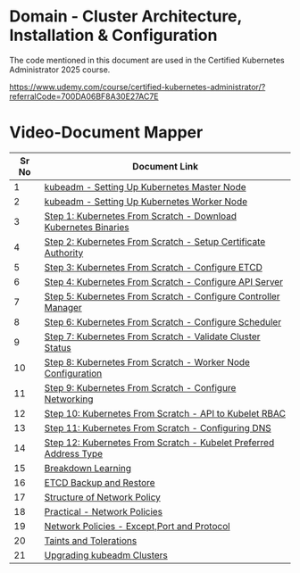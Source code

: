 # Domain - Cluster Architecture, Installation & Configuration

The code mentioned in this document are used in the Certified Kubernetes Administrator 2025 course.

https://www.udemy.com/course/certified-kubernetes-administrator/?referralCode=700DA06BF8A30E27AC7E


# Video-Document Mapper

| Sr No | Document Link |
| ------ | ------ |
| 1 | [kubeadm - Setting Up Kubernetes Master Node][PlDa] |
| 2 | [kubeadm - Setting Up Kubernetes Worker Node][PlDb] |
| 3 | [Step 1: Kubernetes From Scratch - Download Kubernetes Binaries][PlDc] |
| 4 | [Step 2: Kubernetes From Scratch - Setup Certificate Authority][PlDd]
| 5 | [Step 3: Kubernetes From Scratch - Configure ETCD][PlDe]
| 6 | [Step 4: Kubernetes From Scratch - Configure API Server][PlDf]
| 7 | [Step 5: Kubernetes From Scratch - Configure Controller Manager][PlDg]
| 8 | [Step 6: Kubernetes From Scratch - Configure Scheduler][PlDh]
| 9 | [Step 7: Kubernetes From Scratch - Validate Cluster Status][PlDi]
| 10 | [Step 8: Kubernetes From Scratch - Worker Node Configuration][PlDj]
| 11 | [Step 9: Kubernetes From Scratch - Configure Networking][PlDk]
| 12 | [Step 10: Kubernetes From Scratch - API to Kubelet RBAC][PlDl]
| 13 | [Step 11: Kubernetes From Scratch - Configuring DNS ][PlDm]
| 14 | [Step 12: Kubernetes From Scratch - Kubelet Preferred Address Type ][PlDn]
| 15 | [Breakdown Learning][PlDo]
| 16 | [ETCD Backup and Restore][PlDp]
| 17 | [Structure of Network Policy][PlDq]
| 18 | [Practical - Network Policies][PlDr]
| 19 | [Network Policies - Except,Port and Protocol][PlDs]
| 20 | [Taints and Tolerations][PlDt]
| 21 | [Upgrading kubeadm Clusters][PlDu] |

[PlDa]: <./install-kubeadm-master.md>
[PlDb]: <./install-kubeadm-worker.md>
[PlDc]: <./k8s-scratch-step-1-download-release-binaries.md>
[PlDd]: <./k8s-scratch-step-2-configure-ca.md>
[PlDe]: <./k8s-scratch-step-3-install-etcd.md>
[PlDf]: <./k8s-scratch-step-4-configure-apiserver.md>
[PlDg]: <./k8s-scratch-step-5-install-controller.md>
[PlDh]: <./k8s-scratch-step-6-configure-scheduler.md>
[PlDi]: <./k8s-scratch-step-7-validating-cluster-status.md>
[PlDj]: <./k8s-scratch-step-8-configure-worker-node.md>
[PlDk]: <./k8s-scratch-step-9-configure-networking.md>
[PlDl]: <./k8s-scratch-step-10-api-kubelet-rbac.md>
[PlDm]: <./k8s-scratch-step-11-configure-dns.md>
[PlDn]: <./k8s-scratch-step-12-kubelet-preferred-type.md>
[PlDo]: <./breakdown-learning.md>
[PlDp]: <./etcd-backup-restore.md>
[PlDq]: <./netpol-structure.md>
[PlDr]: <./netpol-practical.md>
[PlDs]: <./netpol-02.md>
[PlDt]: <./taint-toleration.md>
[PlDu]: <./kubeadm-upgrade.md>
